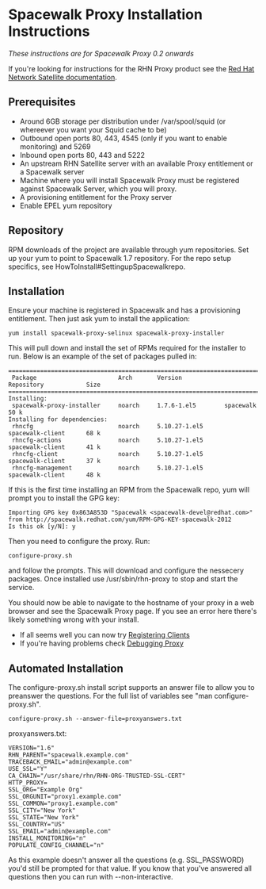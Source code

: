 # Spacewalk Proxy Installation Instructions



*These instructions are for Spacewalk Proxy 0.2 onwards*

If you're looking for instructions for the RHN Proxy product see the [Red Hat Network Satellite documentation](http://docs.redhat.com/docs/en-US/Red_Hat_Network_Satellite/index.html).
## Prerequisites



  * Around 6GB storage per distribution under /var/spool/squid (or whereever you want your Squid cache to be)
  * Outbound open ports 80, 443, 4545 (only if you want to enable monitoring) and 5269
  * Inbound open ports 80, 443 and 5222
  * An upstream RHN Satellite server with an available Proxy entitlement or a Spacewalk server
  * Machine where you will install Spacewalk Proxy must be registered against Spacewalk Server, which you will proxy.
  * A provisioning entitlement for the Proxy server
  * Enable EPEL yum repository
## Repository



RPM downloads of the project are available through yum repositories. Set up your yum to point to Spacewalk 1.7 repository. For the repo setup specifics, see HowToInstall#SettingupSpacewalkrepo. 
## Installation



Ensure your machine is registered in Spacewalk and has a provisioning entitlement. Then just ask yum to install the application:


    yum install spacewalk-proxy-selinux spacewalk-proxy-installer

This will pull down and install the set of RPMs required for the installer to run. Below is an example of the set of packages pulled in:


    ========================================================================================
     Package                       Arch       Version            Repository            Size
    ========================================================================================
    Installing:
     spacewalk-proxy-installer     noarch     1.7.6-1.el5        spacewalk             50 k
    Installing for dependencies:
     rhncfg                        noarch     5.10.27-1.el5      spacewalk-client      68 k
     rhncfg-actions                noarch     5.10.27-1.el5      spacewalk-client      41 k
     rhncfg-client                 noarch     5.10.27-1.el5      spacewalk-client      37 k
     rhncfg-management             noarch     5.10.27-1.el5      spacewalk-client      48 k

If this is the first time installing an RPM from the Spacewalk repo, yum will prompt you to install the GPG key:


    Importing GPG key 0x863A853D "Spacewalk <spacewalk-devel@redhat.com>" from http://spacewalk.redhat.com/yum/RPM-GPG-KEY-spacewalk-2012
    Is this ok [y/N]: y

Then you need to configure the proxy. Run:


    configure-proxy.sh

and follow the prompts. This will download and configure the nessecery packages. Once installed use /usr/sbin/rhn-proxy to stop and start the service.

You should now be able to navigate to the hostname of your proxy in a web browser and see the Spacewalk Proxy page. If you see an error here there's likely something wrong with your install.

  * If all seems well you can now try [Registering Clients](RegisteringClients)
  * If you're having problems check [Debugging Proxy](DebuggingProxy)
## Automated Installation



The configure-proxy.sh install script supports an answer file to allow you to preanswer the questions. For the full list of variables see "man configure-proxy.sh".


    configure-proxy.sh --answer-file=proxyanswers.txt

proxyanswers.txt:


    VERSION="1.6"
    RHN_PARENT="spacewalk.example.com"
    TRACEBACK_EMAIL="admin@example.com"
    USE_SSL="Y"
    CA_CHAIN="/usr/share/rhn/RHN-ORG-TRUSTED-SSL-CERT"
    HTTP_PROXY=
    SSL_ORG="Example Org"
    SSL_ORGUNIT="proxy1.example.com"
    SSL_COMMON="proxy1.example.com"
    SSL_CITY="New York"
    SSL_STATE="New York"
    SSL_COUNTRY="US"
    SSL_EMAIL="admin@example.com"
    INSTALL_MONITORING="n"
    POPULATE_CONFIG_CHANNEL="n"

As this example doesn't answer all the questions (e.g. SSL_PASSWORD) you'd still be prompted for that value. If you know that you've answered all questions then you can run with --non-interactive.